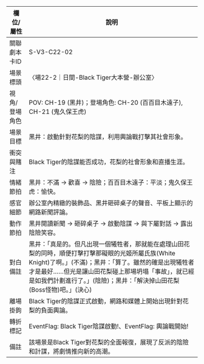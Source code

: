 | 欄位/屬性 | 說明 |
|---|---|
| 關聯劇本卡ID | S-V3-C22-02 |
| 場景標頭 | 〈場22-2｜日間-Black Tiger大本營-辦公室〉 |
| 視角/登場角色 | POV: CH-19 (黑井)；登場角色: CH-20 (百百目木遠子), CH-21 (鬼久保王虎) |
| 場景目標 | 黑井：啟動針對花梨的陰謀，利用輿論戰打擊其社會形象。 |
| 衝突與賭注 | Black Tiger的陰謀能否成功，花梨的社會形象和直播生涯。 |
| 情緒節拍 | 黑井：不滿 -> 歡喜 -> 陰險；百百目木遠子：平淡；鬼久保王虎：愉快。 |
| 感官細節 | 辦公室內精緻的裝飾品、黑井砸碎桌子的聲音、平板上顯示的網路新聞評論。 |
| 動作節拍 | 黑井閱讀新聞 -> 砸碎桌子 -> 啟動陰謀 -> 與下屬對話 -> 露出陰險笑容。 |
| 對白備註 | 黑井：「真是的。但凡出現一個犧牲者，那就能在處理山田花梨的同時，順便打擊打擊那礙眼的光姬所屬氏族(White Knight)了啊。」(不滿)；黑井：「算了。雖然的確是出現犧牲者才是最好……但光是讓山田花梨碰上那場坍塌「事故」，就已經是如我們計劃進行了。」(陰險)；黑井：「解決掉山田花梨(Boss怪物)吧。」(決心) |
| 離場掛鉤 | Black Tiger的陰謀正式啟動，網路和媒體上開始出現針對花梨的負面輿論。 |
| 轉折標記 | EventFlag: Black Tiger陰謀啟動!、EventFlag: 輿論戰開始! |
| 備註 | 該場景是Black Tiger對花梨的全面報復，展現了反派的陰險和計謀，將劇情推向新的高潮。
